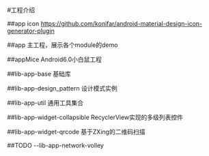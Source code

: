 #工程介绍

##app icon
https://github.com/konifar/android-material-design-icon-generator-plugin

##app
主工程，展示各个module的demo

##appMice
Android6.0小白鼠工程

##lib-app-base
基础库

##lib-app-design_pattern
设计模式实例

##lib-app-util
通用工具集合

##lib-app-widget-collapsible
RecyclerView实现的多级列表控件

##lib-app-widget-qrcode
基于ZXing的二维码扫描

##TODO
--lib-app-network-volley